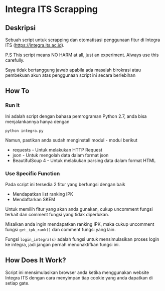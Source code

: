 # Integra ITS Scrapping

## Deskripsi
Sebuah script untuk scrapping dan otomatisasi penggunaan fitur
di Integra ITS (https://integra.its.ac.id). 

P.S
This script means NO HARM at all, just an experiment. Always use this carefully.

Saya tidak bertanggung jawab apabila ada masalah birokrasi atau pembekuan akun atas penggunaan
script ini secara berlebihan

## How To

### Run It
Ini adalah script dengan bahasa pemrograman Python 2.7, anda bisa menjalankannya hanya dengan

```
python integra.py
```

Namun, pastikan anda sudah menginstall modul - modul berikut
* requests - Untuk melakukan HTTP Request
* json - Untuk mengolah data dalam format json
* BeautifulSoup 4 - Untuk melakukan parsing data dalam format HTML

### Use Specific Function
Pada script ini tersedia 2 fitur yang berfungsi dengan baik

* Mendapatkan list ranking IPK
* Mendaftarkan SKEM

Untuk memilih fitur yang akan anda gunakan, cukup uncomment fungsi terkait
dan comment fungsi yang tidak diperlukan.

Misalkan anda ingin mendapatkan ranking IPK, maka cukup uncomment fungsi `get_ipk_rank()`
dan comment fungsi yang lain.

Fungsi `login_integra(s)` adalah fungsi untuk mensimulasikan proses login ke integra,
jadi jangan pernah menonaktifkan fungsi ini.

## How Does It Work?

Script ini mensimulasikan browser anda ketika menggunakan website Integra ITS dengan cara menyimpan
tiap cookie yang anda dapatkan di setiap gate.

